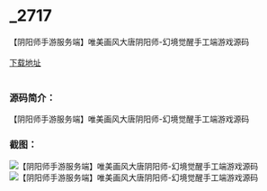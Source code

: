 # _2717
【阴阳师手游服务端】唯美画风大唐阴阳师-幻境觉醒手工端游戏源码
<br/></br>
[下载地址](https://www.uuid2.com/2717.html "下载地址")
<br/></br>
<h3>源码简介：</h3>
<p>【阴阳师手游服务端】唯美画风大唐阴阳师-幻境觉醒手工端游戏源码<p>
<h3>截图：</h3>
<img src="https://www.uuid2.com/wp-content/uploads/img/202105/f35ae71386.jpg" alt="【阴阳师手游服务端】唯美画风大唐阴阳师-幻境觉醒手工端游戏源码"><img src="https://www.uuid2.com/wp-content/uploads/img/202105/6200b5e292.jpg" alt="【阴阳师手游服务端】唯美画风大唐阴阳师-幻境觉醒手工端游戏源码">
